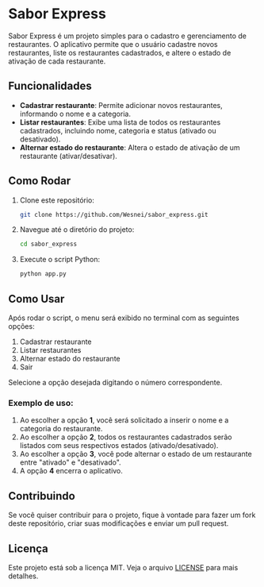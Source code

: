 
# Sabor Express

Sabor Express é um projeto simples para o cadastro e gerenciamento de restaurantes. O aplicativo permite que o usuário cadastre novos restaurantes, liste os restaurantes cadastrados, e altere o estado de ativação de cada restaurante.

## Funcionalidades

- **Cadastrar restaurante**: Permite adicionar novos restaurantes, informando o nome e a categoria.
- **Listar restaurantes**: Exibe uma lista de todos os restaurantes cadastrados, incluindo nome, categoria e status (ativado ou desativado).
- **Alternar estado do restaurante**: Altera o estado de ativação de um restaurante (ativar/desativar).

## Como Rodar

1. Clone este repositório:

   ```bash
   git clone https://github.com/Wesnei/sabor_express.git
   ```

2. Navegue até o diretório do projeto:

   ```bash
   cd sabor_express
   ```

3. Execute o script Python:

   ```bash
   python app.py
   ```

## Como Usar

Após rodar o script, o menu será exibido no terminal com as seguintes opções:

1. Cadastrar restaurante
2. Listar restaurantes
3. Alternar estado do restaurante
4. Sair

Selecione a opção desejada digitando o número correspondente.

### Exemplo de uso:
1. Ao escolher a opção **1**, você será solicitado a inserir o nome e a categoria do restaurante.
2. Ao escolher a opção **2**, todos os restaurantes cadastrados serão listados com seus respectivos estados (ativado/desativado).
3. Ao escolher a opção **3**, você pode alternar o estado de um restaurante entre "ativado" e "desativado".
4. A opção **4** encerra o aplicativo.

## Contribuindo

Se você quiser contribuir para o projeto, fique à vontade para fazer um fork deste repositório, criar suas modificações e enviar um pull request.

## Licença

Este projeto está sob a licença MIT. Veja o arquivo [LICENSE](LICENSE) para mais detalhes.
